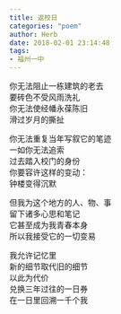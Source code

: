 ```yaml
---
title: 返校日
categories: "poem"
author: Herb
date: 2018-02-01 23:14:48
tags:
- 福州一中
---
```

你无法阻止一栋建筑的老去\
要砖色不受风雨洗礼\
你无法使经幡永葆陈旧\
滑过岁月的撕扯

你无法重复当年写叙它的笔迹\
一如你无法追索\
过去踏入校门的身份\
你要容许这样的变动：\
钟楼变得沉默

但我为这个地方的人、物、事\
留下诸多心思和笔记\
它甚至成为我青春本身\
所以我接受它的一切变易

我允许记忆里\
新的细节取代旧的细节\
以此为代价\
兑换三年过往的一日券\
在一日里回溯一千个我